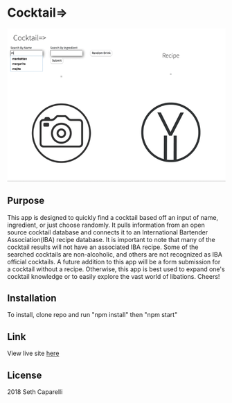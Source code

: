 # Cocktail=>

![GIF](./cocktail.gif)

## Purpose
This app is designed to quickly find a cocktail based off an input of name, ingredient, or just choose randomly.
It pulls information from an open source cocktail database and connects it to an International Bartender Association(IBA) recipe database.
It is important to note that many of the cocktail results will not have an associated IBA recipe. Some of the searched cocktails are non-alcoholic,
and others are not recognized as IBA official cocktails. A future addition to this app will be a form submission for a cocktail without a recipe.
Otherwise, this app is best used to expand one's cocktail knowledge or to easily explore the vast world of libations.
Cheers!

## Installation
To install, clone repo and run "npm install" then "npm start"

## Link
View live site [here](http://cocktail.surge.sh)

## License
2018 Seth Caparelli